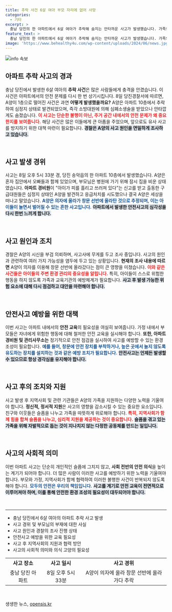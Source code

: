 ```yaml
---
title: 추락 사건 6살 여아 부모 자리에 없어 사망
categories:
  - 기타
excerpt: >
  충남 당진의 한 아파트에서 6살 여아가 추락해 숨지는 안타까운 사고가 발생했습니다. 가족의 부재 속, 불행한 사건의 진실은 과연 무엇일까요? 경찰의 조사가 진행 중입니다.
feature_text: >
  충남 당진의 한 아파트에서 6살 여아가 추락해 숨지는 안타까운 사고가 발생했습니다. 가족의 부재 속, 불행한 사건의 진실은 과연 무엇일까요? 경찰의 조사가 진행 중입니다.
image: 'https://www.behealthy4u.com/wp-content/uploads/2024/06/news.jpg'
---
```


<p><img src="https://www.behealthy4u.com/wp-content/uploads/2024/06/news.jpg" alt="info 속보" /></p>

<h2 data-ke-size="size26">아파트 추락 사고의 경과</h2>

<p data-ke-size="size16">충남 당진에서 발생한 6살 여아의 <b>추락 사건</b>은 많은 사람들에게 충격을 안겼습니다. 이 사건은 아파트에서의 안전 문제를 다시 한 번 상기시킵니다. 8일 당진경찰서에 따르면, A양이 1층으로 떨어진 사건은 과연 <b>어떻게 발생했을까요?</b> A양은 아파트 10층에서 추락하여 심정지 상태로 발견되었으며, 즉각 소방대원에 의해 심폐소생술을 받았으나 안타깝게도 숨졌습니다. <b><span style="color: #ee2323;">이 사고는 단순한 불행이 아닌, 주거 공간 내에서의 안전 문제가 왜 중요한지를 보여줍니다.</span></b> 해당 사건은 많은 이들에게 큰 아픔을 주었으며, 앞으로도 유사 사고를 방지하기 위한 대책 마련이 필요합니다. <b><span style="background-color: #21538527;">경찰은 A양의 사고 원인을 면밀하게 조사하고 있습니다.</span></b></p>

<p data-ke-size="size16">&nbsp;</p>

<h2 data-ke-size="size26">사고 발생 경위</h2>

<p data-ke-size="size16">사고는 8일 오후 5시 33분 경, 당진 송악읍의 한 아파트 10층에서 발생했습니다. A양은 혼자 집안에서 오빠들과 함께 있었으며, 부모님은 병원에 가기 위해 잠시 집을 비운 상태였습니다. <b>아파트 경비원</b>이 "아이가 피를 흘리고 쓰러져 있다"는 신고를 받고 출동한 구급대원들은 심정지 상태인 A양을 발견하고 응급처치를 시도했으나 결국 A양은 세상을 떠나고 말았습니다. <b><span style="color: #1a5490;">A양은 의자에 올라가 창문 선반에 올라탄 것으로 추정되며, 이는 아이들이 놀면서 벌어질 수 있는 흔한 사고입니다.</span></b> <b><span style="background-color: #21538527;">아파트에서 발생한 안전사고의 심각성을 다시 한번 느끼게 합니다.</span></b></p>

<p data-ke-size="size16">&nbsp;</p>

<h2 data-ke-size="size26">사고 원인과 조치</h2>

<p data-ke-size="size16">경찰은 A양의 시신을 부검 의뢰하며, 사고사에 무게를 두고 조사 중입니다. 사고의 원인과 관련하여 여러 가지 가능성을 염두에 두고 있는 상황입니다. <b>현재의 조사 내용에 따르면</b> A양이 의자를 이용해 창문 선반에 올라갔다는 점이 큰 영향을 미쳤습니다. <b><span style="color: #ee2323;">이와 같은 사건들은 아이들의 주변 환경 관리의 중요성을 알립니다.</span></b> 특히, 아이들이 스스로 위험한 행동을 하지 않도록 가족과 교육기관의 예방체계가 필요합니다. <b><span style="background-color: #21538527;">사고 후 발생 가능한 위험 요소에 대해 다시 점검하고 대안을 마련해야 합니다.</span></b></p>

<p data-ke-size="size16">&nbsp;</p>

<h2 data-ke-size="size26">안전사고 예방을 위한 대책</h2>

<p data-ke-size="size16">이번 사고는 아파트 내에서의 <b>안전 교육</b>의 필요성을 여실히 보여줍니다. 가정 내에서 부모들은 자녀에게 위험한 행동에 대해 철저한 안전 교육을 실시해야 합니다. <b>또한, 아파트 경비원 및 관리사무소는</b> 정기적으로 안전 점검을 실시하여 사고를 예방할 수 있는 환경 조성이 필요합니다. <b><span style="color: #1a5490;">예를 들어, 창문에 안전 장치를 부착하거나, 높은 곳에서 놀지 않도록 유도하는 장치를 설치하는 것과 같은 예방 조치가 필요합니다.</span></b> <b><span style="background-color: #21538527;">안전사고는 언제든 발생할 수 있으므로 항상 경각심을 유지해야 합니다.</span></b></p>

<p data-ke-size="size16">&nbsp;</p>

<h2 data-ke-size="size26">사고 후의 조치와 지원</h2>

<p data-ke-size="size16">사고 발생 후 지역사회 및 관련 기관들은 A양의 가족을 지원하는 다양한 노력을 기울여야 합니다. <b>정신적, 정서적 지원</b>은 사고의 영향을 감소시킬 수 있는 중요한 요소입니다. 친구와 이웃들은 슬픔을 나누고 가족을 따뜻하게 위로해야 합니다. <b><span style="color: #ee2323;">특히, 지역사회가 함께 힘을 합쳐 슬픔을 나누고, 심리적 지원을 제공하는 것이 중요합니다.</span></b> <b><span style="background-color: #21538527;">슬픔을 겪고 있는 가족을 위해 자발적으로 돕는 것이 지나치지 않는 다정한 공동체를 만드는 일입니다.</span></b></p>

<p data-ke-size="size16">&nbsp;</p>

<h2 data-ke-size="size26">사고의 사회적 의미</h2>

<p data-ke-size="size16">이번 아파트 사고는 단순히 개인적인 슬픔에 그치지 않고, <b>사회 전반의 안전 의식</b>을 높이는 계기가 되어야 합니다. 더 많은 사람이 이러한 사고를 예방하기 위한 노력을 기울여야 합니다. 부모와 가정, 지역사회가 함께 협력하여 이러한 불행한 사건이 반복되지 않도록 해야 합니다. <b><span style="color: #1a5490;">모두의 안전은 우리의 책임입니다.</span></b> <b><span style="background-color: #21538527;">사고를 계기로 안전 교육이 전면적으로 이루어져야 하며, 이를 통해 안전한 환경 조성의 필요성이 대두되어야 합니다.</span></b></p>

<p data-ke-size="size16">&nbsp;</p>

<hr>

<ul>
<li>충남 당진에서 6살 여아의 아파트 추락 사고 발생</li>
<li>사고 경위 및 부모님의 부재에 대한 사실</li>
<li>사고 원인과 경찰의 조사 진행 상태</li>
<li>안전사고 예방을 위한 교육 필요성</li>
<li>사고 후 지역사회의 지원과 협력 방안</li>
<li>사고의 사회적 의미와 의식 고양의 필요성</li>
</ul>

<table>
<tr>
<td style="text-align: center; height: 17px;"><b>사고 장소</b></td>
<td style="text-align: center; height: 17px;"><b>사고 일시</b></td>
<td style="text-align: center; height: 17px;"><b>사고 경위</b></td>
</tr>
<tr>
<td style="text-align: center; height: 17px;">충남 당진 아파트</td>
<td style="text-align: center; height: 17px;">8일 오후 5시 33분</td>
<td style="text-align: center; height: 17px;">A양이 의자에 올라 창문 선반에 올라가다 추락</td>
</tr>
</table>

<p data-ke-size="size16">&nbsp;</p>
생생한 뉴스, <a href="https://opensis.kr" rel="dofollow">opensis.kr</a>


